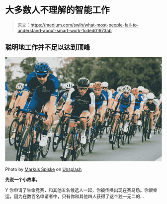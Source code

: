 # 大多数人不理解的智能工作

> 原文：<https://medium.com/swlh/what-most-people-fail-to-understand-about-smart-work-1cded01973ab>

## 聪明地工作并不足以达到顶峰

![](img/fe665d60b5a00cdf985eb00d757cf7de.png)

Photo by [Markus Spiske](https://unsplash.com/@markusspiske?utm_source=medium&utm_medium=referral) on [Unsplash](https://unsplash.com?utm_source=medium&utm_medium=referral)

**先说一个小故事。**

Y 你申请了生命竞赛，和其他五名候选人一起，你被传唤出现在赛马场。你很幸运，因为在数百名申请者中，只有你和其他四人获得了这个独一无二的…